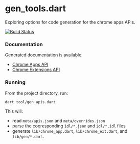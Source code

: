 gen_tools.dart
==============

Exploring options for code generation for the chrome apps APIs.

[![Build Status](https://drone.io/github.com/devoncarew/gen_tools.dart/status.png)](https://drone.io/github.com/devoncarew/gen_tools.dart/latest)

### Documentation
Generated documentation is available:
- [Chrome Apps API](http://devoncarew.github.io/gen_tools.dart/app/)
- [Chrome Extensions API](http://devoncarew.github.io/gen_tools.dart/ext/)

### Running
From the project directory, run:

`dart tool/gen_apis.dart`

This will:
- read `meta/apis.json` and `meta/overrides.json`
- parse the cooresponding `idl/*.json` and `idl/*.idl` files
- generate `lib/chrome_app.dart`, `lib/chrome_ext.dart`, and `lib/gen/*.dart`.
